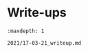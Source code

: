 # Write-ups

[//]: # (TODO: Use sphinx ablog extension to make this into a blog of past write-ups and link to the HackMD)

```{toctree}
:maxdepth: 1

2021/17-03-21_writeup.md
```